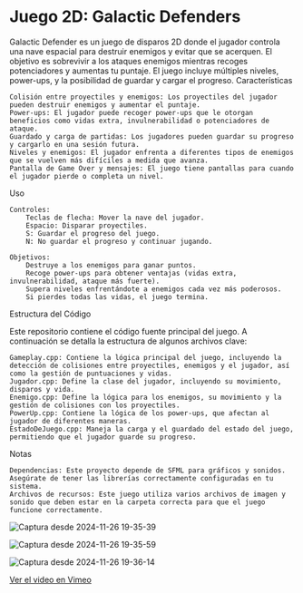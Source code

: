 # Juego 2D: Galactic Defenders

Galactic Defender es un juego de disparos 2D donde el jugador controla una nave espacial para destruir enemigos y evitar que se acerquen. El objetivo es sobrevivir a los ataques enemigos mientras recoges potenciadores y aumentas tu puntaje. El juego incluye múltiples niveles, power-ups, y la posibilidad de guardar y cargar el progreso.
Características

    Colisión entre proyectiles y enemigos: Los proyectiles del jugador pueden destruir enemigos y aumentar el puntaje.
    Power-ups: El jugador puede recoger power-ups que le otorgan beneficios como vidas extra, invulnerabilidad o potenciadores de ataque.
    Guardado y carga de partidas: Los jugadores pueden guardar su progreso y cargarlo en una sesión futura.
    Niveles y enemigos: El jugador enfrenta a diferentes tipos de enemigos que se vuelven más difíciles a medida que avanza.
    Pantalla de Game Over y mensajes: El juego tiene pantallas para cuando el jugador pierde o completa un nivel.
    
Uso

    Controles:
        Teclas de flecha: Mover la nave del jugador.
        Espacio: Disparar proyectiles.
        S: Guardar el progreso del juego.
        N: No guardar el progreso y continuar jugando.

    Objetivos:
        Destruye a los enemigos para ganar puntos.
        Recoge power-ups para obtener ventajas (vidas extra, invulnerabilidad, ataque más fuerte).
        Supera niveles enfrentándote a enemigos cada vez más poderosos.
        Si pierdes todas las vidas, el juego termina.
        
Estructura del Código

Este repositorio contiene el código fuente principal del juego. A continuación se detalla la estructura de algunos archivos clave:

    Gameplay.cpp: Contiene la lógica principal del juego, incluyendo la detección de colisiones entre proyectiles, enemigos y el jugador, así como la gestión de puntuaciones y vidas.
    Jugador.cpp: Define la clase del jugador, incluyendo su movimiento, disparos y vida.
    Enemigo.cpp: Define la lógica para los enemigos, su movimiento y la gestión de colisiones con los proyectiles.
    PowerUp.cpp: Contiene la lógica de los power-ups, que afectan al jugador de diferentes maneras.
    EstadoDeJuego.cpp: Maneja la carga y el guardado del estado del juego, permitiendo que el jugador guarde su progreso.

Notas

    Dependencias: Este proyecto depende de SFML para gráficos y sonidos. Asegúrate de tener las librerías correctamente configuradas en tu sistema.
    Archivos de recursos: Este juego utiliza varios archivos de imagen y sonido que deben estar en la carpeta correcta para que el juego funcione correctamente.

![Captura desde 2024-11-26 19-35-39](https://github.com/user-attachments/assets/8e3bcfed-e4ee-47ec-be8e-c93fd75d4110)

![Captura desde 2024-11-26 19-35-59](https://github.com/user-attachments/assets/102d1a1a-cee3-4f39-a959-8c7368ee1c7d)

![Captura desde 2024-11-26 19-36-14](https://github.com/user-attachments/assets/2fc64a9e-9f22-40ab-a1c9-4254e1a2b554)



[Ver el video en Vimeo](https://vimeo.com/1033662102/ff2239574f?share=copy)







